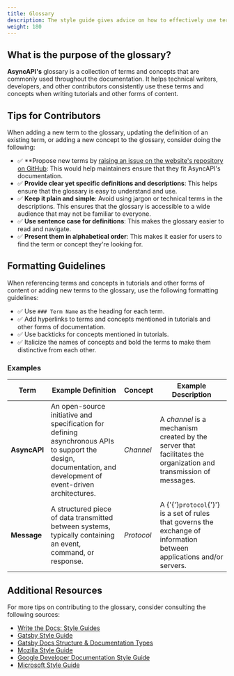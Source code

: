 ```yaml
---
title: Glossary
description: The style guide gives advice on how to effectively use terms and concepts when creating tutorials and other forms of content for AsyncAPI.
weight: 180
---
```

## What is the purpose of the glossary?

**AsyncAPI's** glossary is a collection of terms and concepts that are commonly used throughout the documentation. It helps technical writers, developers, and other contributors consistently use these terms and concepts when writing tutorials and other forms of content.

## Tips for Contributors

When adding a new term to the glossary, updating the definition of an existing term, or adding a new concept to the glossary, consider doing the following:

- ✅ **Propose new terms by [raising an issue on the website's repository on GitHub](https://github.com/asyncapi/website/issues): This would help maintainers ensure that they fit AsyncAPI's documentation.
- ✅ **Provide clear yet specific definitions and descriptions**: This helps ensure that the glossary is easy to understand and use.
- ✅ **Keep it plain and simple**: Avoid using jargon or technical terms in the descriptions. This ensures that the glossary is accessible to a wide audience that may not be familiar to everyone.
- ✅ **Use sentence case for definitions**: This makes the glossary easier to read and navigate.
- ✅ **Present them in alphabetical order**: This makes it easier for users to find the term or concept they're looking for.

## Formatting Guidelines

When referencing terms and concepts in tutorials and other forms of content or adding new terms to the glossary, use the following formatting guidelines:

- ✅ Use `### Term Name` as the heading for each term.
- ✅ Add hyperlinks to terms and concepts mentioned in tutorials and other forms of documentation.
- ✅ Use backticks for concepts mentioned in tutorials.
- ✅ Italicize the names of concepts and bold the terms to make them distinctive from each other.

### Examples

| Term         | Example Definition                                                                                                                                              | Concept    | Example Description                                                                                                    |
|--------------|-----------------------------------------------------------------------------------------------------------------------------------------------------------------|------------|------------------------------------------------------------------------------------------------------------------------|
| **AsyncAPI** | An open-source initiative and specification for defining asynchronous APIs to support the design, documentation, and development of event-driven architectures. | *Channel*  | A *channel* is a mechanism created by the server that facilitates the organization and transmission of messages.       |
| **Message**  | A structured piece of data transmitted between systems, typically containing an event, command, or response.                                                    | *Protocol* | A {'{'}`protocol`{'}'} is a set of rules that governs the exchange of information between applications and/or servers. |

## Additional Resources

For more tips on contributing to the glossary, consider consulting the following sources:

- [Write the Docs: Style Guides](https://www.writethedocs.org/guide/writing/style-guides/)
- [Gatsby Style Guide](https://www.gatsbyjs.com/contributing/docs-and-triaging/#docs-style-guide)
- [Gatsby Docs Structure & Documentation Types](https://www.gatsbyjs.com/docs/docs-structure/)
- [Mozilla Style Guide](https://developer.mozilla.org/en-US/docs/MDN/Guidelines/Writing_style_guide)
- [Google Developer Documentation Style Guide](https://developers.google.com/style)
- [Microsoft Style Guide](https://learn.microsoft.com/en-us/style-guide/welcome/)
